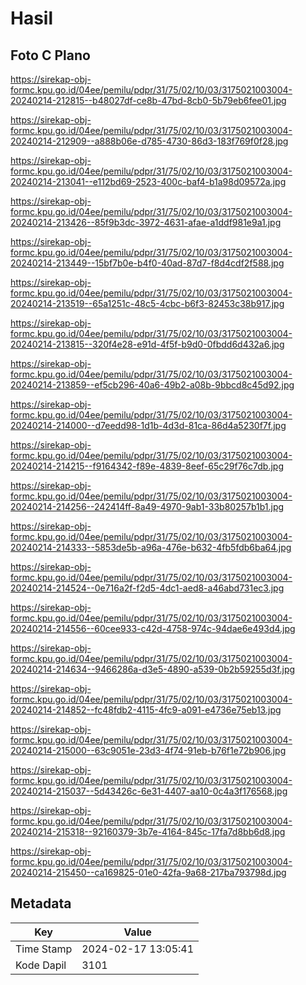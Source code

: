 # Hasil

## Foto C Plano

https://sirekap-obj-formc.kpu.go.id/04ee/pemilu/pdpr/31/75/02/10/03/3175021003004-20240214-212815--b48027df-ce8b-47bd-8cb0-5b79eb6fee01.jpg

https://sirekap-obj-formc.kpu.go.id/04ee/pemilu/pdpr/31/75/02/10/03/3175021003004-20240214-212909--a888b06e-d785-4730-86d3-183f769f0f28.jpg

https://sirekap-obj-formc.kpu.go.id/04ee/pemilu/pdpr/31/75/02/10/03/3175021003004-20240214-213041--e112bd69-2523-400c-baf4-b1a98d09572a.jpg

https://sirekap-obj-formc.kpu.go.id/04ee/pemilu/pdpr/31/75/02/10/03/3175021003004-20240214-213426--85f9b3dc-3972-4631-afae-a1ddf981e9a1.jpg

https://sirekap-obj-formc.kpu.go.id/04ee/pemilu/pdpr/31/75/02/10/03/3175021003004-20240214-213449--15bf7b0e-b4f0-40ad-87d7-f8d4cdf2f588.jpg

https://sirekap-obj-formc.kpu.go.id/04ee/pemilu/pdpr/31/75/02/10/03/3175021003004-20240214-213519--65a1251c-48c5-4cbc-b6f3-82453c38b917.jpg

https://sirekap-obj-formc.kpu.go.id/04ee/pemilu/pdpr/31/75/02/10/03/3175021003004-20240214-213815--320f4e28-e91d-4f5f-b9d0-0fbdd6d432a6.jpg

https://sirekap-obj-formc.kpu.go.id/04ee/pemilu/pdpr/31/75/02/10/03/3175021003004-20240214-213859--ef5cb296-40a6-49b2-a08b-9bbcd8c45d92.jpg

https://sirekap-obj-formc.kpu.go.id/04ee/pemilu/pdpr/31/75/02/10/03/3175021003004-20240214-214000--d7eedd98-1d1b-4d3d-81ca-86d4a5230f7f.jpg

https://sirekap-obj-formc.kpu.go.id/04ee/pemilu/pdpr/31/75/02/10/03/3175021003004-20240214-214215--f9164342-f89e-4839-8eef-65c29f76c7db.jpg

https://sirekap-obj-formc.kpu.go.id/04ee/pemilu/pdpr/31/75/02/10/03/3175021003004-20240214-214256--242414ff-8a49-4970-9ab1-33b80257b1b1.jpg

https://sirekap-obj-formc.kpu.go.id/04ee/pemilu/pdpr/31/75/02/10/03/3175021003004-20240214-214333--5853de5b-a96a-476e-b632-4fb5fdb6ba64.jpg

https://sirekap-obj-formc.kpu.go.id/04ee/pemilu/pdpr/31/75/02/10/03/3175021003004-20240214-214524--0e716a2f-f2d5-4dc1-aed8-a46abd731ec3.jpg

https://sirekap-obj-formc.kpu.go.id/04ee/pemilu/pdpr/31/75/02/10/03/3175021003004-20240214-214556--60cee933-c42d-4758-974c-94dae6e493d4.jpg

https://sirekap-obj-formc.kpu.go.id/04ee/pemilu/pdpr/31/75/02/10/03/3175021003004-20240214-214634--9466286a-d3e5-4890-a539-0b2b59255d3f.jpg

https://sirekap-obj-formc.kpu.go.id/04ee/pemilu/pdpr/31/75/02/10/03/3175021003004-20240214-214852--fc48fdb2-4115-4fc9-a091-e4736e75eb13.jpg

https://sirekap-obj-formc.kpu.go.id/04ee/pemilu/pdpr/31/75/02/10/03/3175021003004-20240214-215000--63c9051e-23d3-4f74-91eb-b76f1e72b906.jpg

https://sirekap-obj-formc.kpu.go.id/04ee/pemilu/pdpr/31/75/02/10/03/3175021003004-20240214-215037--5d43426c-6e31-4407-aa10-0c4a3f176568.jpg

https://sirekap-obj-formc.kpu.go.id/04ee/pemilu/pdpr/31/75/02/10/03/3175021003004-20240214-215318--92160379-3b7e-4164-845c-17fa7d8bb6d8.jpg

https://sirekap-obj-formc.kpu.go.id/04ee/pemilu/pdpr/31/75/02/10/03/3175021003004-20240214-215450--ca169825-01e0-42fa-9a68-217ba793798d.jpg


## Metadata

| Key        | Value               |
| ---------- | ------------------- |
| Time Stamp | 2024-02-17 13:05:41 |
| Kode Dapil | 3101                |



